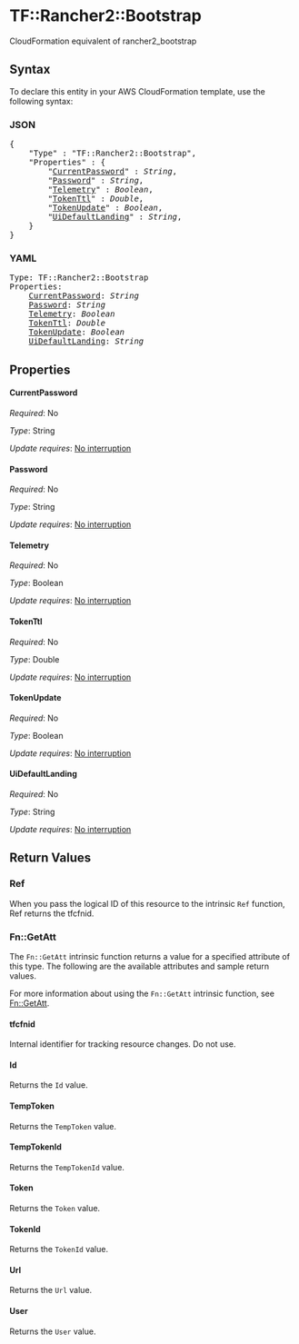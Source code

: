 # TF::Rancher2::Bootstrap

CloudFormation equivalent of rancher2_bootstrap

## Syntax

To declare this entity in your AWS CloudFormation template, use the following syntax:

### JSON

<pre>
{
    "Type" : "TF::Rancher2::Bootstrap",
    "Properties" : {
        "<a href="#currentpassword" title="CurrentPassword">CurrentPassword</a>" : <i>String</i>,
        "<a href="#password" title="Password">Password</a>" : <i>String</i>,
        "<a href="#telemetry" title="Telemetry">Telemetry</a>" : <i>Boolean</i>,
        "<a href="#tokenttl" title="TokenTtl">TokenTtl</a>" : <i>Double</i>,
        "<a href="#tokenupdate" title="TokenUpdate">TokenUpdate</a>" : <i>Boolean</i>,
        "<a href="#uidefaultlanding" title="UiDefaultLanding">UiDefaultLanding</a>" : <i>String</i>,
    }
}
</pre>

### YAML

<pre>
Type: TF::Rancher2::Bootstrap
Properties:
    <a href="#currentpassword" title="CurrentPassword">CurrentPassword</a>: <i>String</i>
    <a href="#password" title="Password">Password</a>: <i>String</i>
    <a href="#telemetry" title="Telemetry">Telemetry</a>: <i>Boolean</i>
    <a href="#tokenttl" title="TokenTtl">TokenTtl</a>: <i>Double</i>
    <a href="#tokenupdate" title="TokenUpdate">TokenUpdate</a>: <i>Boolean</i>
    <a href="#uidefaultlanding" title="UiDefaultLanding">UiDefaultLanding</a>: <i>String</i>
</pre>

## Properties

#### CurrentPassword

_Required_: No

_Type_: String

_Update requires_: [No interruption](https://docs.aws.amazon.com/AWSCloudFormation/latest/UserGuide/using-cfn-updating-stacks-update-behaviors.html#update-no-interrupt)

#### Password

_Required_: No

_Type_: String

_Update requires_: [No interruption](https://docs.aws.amazon.com/AWSCloudFormation/latest/UserGuide/using-cfn-updating-stacks-update-behaviors.html#update-no-interrupt)

#### Telemetry

_Required_: No

_Type_: Boolean

_Update requires_: [No interruption](https://docs.aws.amazon.com/AWSCloudFormation/latest/UserGuide/using-cfn-updating-stacks-update-behaviors.html#update-no-interrupt)

#### TokenTtl

_Required_: No

_Type_: Double

_Update requires_: [No interruption](https://docs.aws.amazon.com/AWSCloudFormation/latest/UserGuide/using-cfn-updating-stacks-update-behaviors.html#update-no-interrupt)

#### TokenUpdate

_Required_: No

_Type_: Boolean

_Update requires_: [No interruption](https://docs.aws.amazon.com/AWSCloudFormation/latest/UserGuide/using-cfn-updating-stacks-update-behaviors.html#update-no-interrupt)

#### UiDefaultLanding

_Required_: No

_Type_: String

_Update requires_: [No interruption](https://docs.aws.amazon.com/AWSCloudFormation/latest/UserGuide/using-cfn-updating-stacks-update-behaviors.html#update-no-interrupt)

## Return Values

### Ref

When you pass the logical ID of this resource to the intrinsic `Ref` function, Ref returns the tfcfnid.

### Fn::GetAtt

The `Fn::GetAtt` intrinsic function returns a value for a specified attribute of this type. The following are the available attributes and sample return values.

For more information about using the `Fn::GetAtt` intrinsic function, see [Fn::GetAtt](https://docs.aws.amazon.com/AWSCloudFormation/latest/UserGuide/intrinsic-function-reference-getatt.html).

#### tfcfnid

Internal identifier for tracking resource changes. Do not use.

#### Id

Returns the <code>Id</code> value.

#### TempToken

Returns the <code>TempToken</code> value.

#### TempTokenId

Returns the <code>TempTokenId</code> value.

#### Token

Returns the <code>Token</code> value.

#### TokenId

Returns the <code>TokenId</code> value.

#### Url

Returns the <code>Url</code> value.

#### User

Returns the <code>User</code> value.


